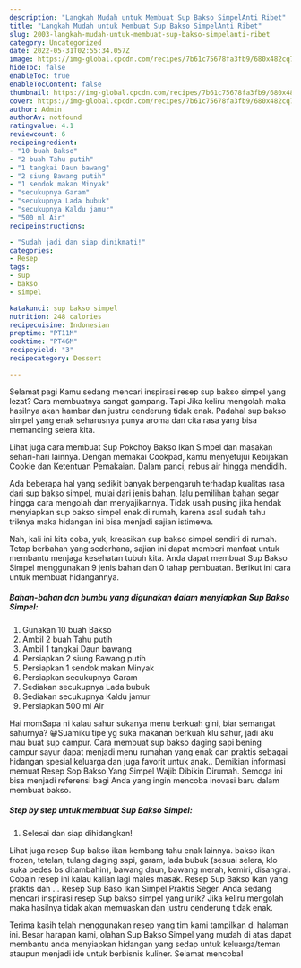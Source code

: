 ```yaml
---
description: "Langkah Mudah untuk Membuat Sup Bakso SimpelAnti Ribet"
title: "Langkah Mudah untuk Membuat Sup Bakso SimpelAnti Ribet"
slug: 2003-langkah-mudah-untuk-membuat-sup-bakso-simpelanti-ribet
category: Uncategorized
date: 2022-05-31T02:55:34.057Z
image: https://img-global.cpcdn.com/recipes/7b61c75678fa3fb9/680x482cq70/sup-bakso-simpel-foto-resep-utama.jpg
hideToc: false
enableToc: true
enableTocContent: false
thumbnail: https://img-global.cpcdn.com/recipes/7b61c75678fa3fb9/680x482cq70/sup-bakso-simpel-foto-resep-utama.jpg
cover: https://img-global.cpcdn.com/recipes/7b61c75678fa3fb9/680x482cq70/sup-bakso-simpel-foto-resep-utama.jpg
author: Admin
authorAv: notfound
ratingvalue: 4.1
reviewcount: 6
recipeingredient:
- "10 buah Bakso"
- "2 buah Tahu putih"
- "1 tangkai Daun bawang"
- "2 siung Bawang putih"
- "1 sendok makan Minyak"
- "secukupnya Garam"
- "secukupnya Lada bubuk"
- "secukupnya Kaldu jamur"
- "500 ml Air"
recipeinstructions:

- "Sudah jadi dan siap dinikmati!"
categories:
- Resep
tags:
- sup
- bakso
- simpel

katakunci: sup bakso simpel 
nutrition: 248 calories
recipecuisine: Indonesian
preptime: "PT11M"
cooktime: "PT46M"
recipeyield: "3"
recipecategory: Dessert

---
```



Selamat pagi Kamu sedang mencari inspirasi resep sup bakso simpel yang lezat? Cara membuatnya sangat gampang. Tapi Jika keliru mengolah maka hasilnya akan hambar dan justru cenderung tidak enak. Padahal sup bakso simpel yang enak seharusnya punya aroma dan cita rasa yang bisa memancing selera kita.


Lihat juga cara membuat Sup Pokchoy Bakso Ikan Simpel dan masakan sehari-hari lainnya. Dengan memakai Cookpad, kamu menyetujui Kebijakan Cookie dan Ketentuan Pemakaian. Dalam panci, rebus air hingga mendidih.

Ada beberapa hal yang sedikit banyak berpengaruh terhadap kualitas rasa dari sup bakso simpel, mulai dari jenis bahan, lalu pemilihan bahan segar hingga cara mengolah dan menyajikannya. Tidak usah pusing jika hendak menyiapkan sup bakso simpel enak di rumah, karena asal sudah tahu triknya maka hidangan ini bisa menjadi sajian istimewa.


Nah, kali ini kita coba, yuk, kreasikan sup bakso simpel sendiri di rumah. Tetap berbahan yang sederhana, sajian ini dapat memberi manfaat untuk membantu menjaga kesehatan tubuh kita. Anda dapat membuat Sup Bakso Simpel menggunakan 9 jenis bahan dan 0 tahap pembuatan. Berikut ini cara untuk membuat hidangannya.

<!--inarticleads1-->

##### Bahan-bahan dan bumbu yang digunakan dalam menyiapkan Sup Bakso Simpel:

1. Gunakan 10 buah Bakso
1. Ambil 2 buah Tahu putih
1. Ambil 1 tangkai Daun bawang
1. Persiapkan 2 siung Bawang putih
1. Persiapkan 1 sendok makan Minyak
1. Persiapkan secukupnya Garam
1. Sediakan secukupnya Lada bubuk
1. Sediakan secukupnya Kaldu jamur
1. Persiapkan 500 ml Air


Hai momSapa ni kalau sahur sukanya menu berkuah gini, biar semangat sahurnya? 😀Suamiku tipe yg suka makanan berkuah klu sahur, jadi aku mau buat sup campur. Cara membuat sup bakso daging sapi bening campur sayur dapat menjadi menu rumahan yang enak dan praktis sebagai hidangan spesial keluarga dan juga favorit untuk anak.. Demikian informasi memuat Resep Sop Bakso Yang Simpel Wajib Dibikin Dirumah. Semoga ini bisa menjadi referensi bagi Anda yang ingin mencoba inovasi baru dalam membuat bakso. 

<!--inarticleads2-->

##### Step by step untuk membuat Sup Bakso Simpel:


1. Selesai dan siap dihidangkan!

Lihat juga resep Sup bakso ikan kembang tahu enak lainnya. bakso ikan frozen, tetelan, tulang daging sapi, garam, lada bubuk (sesuai selera, klo suka pedes bs ditambahin), bawang daun, bawang merah, kemiri, disangrai. Cobain resep ini kalau kalian lagi males masak. Resep Sup Bakso Ikan yang praktis dan … Resep Sup Baso Ikan Simpel Praktis Seger. Anda sedang mencari inspirasi resep Sup bakso simpel yang unik? Jika keliru mengolah maka hasilnya tidak akan memuaskan dan justru cenderung tidak enak. 

Terima kasih telah menggunakan resep yang tim kami tampilkan di halaman ini. Besar harapan kami, olahan Sup Bakso Simpel yang mudah di atas dapat membantu anda menyiapkan hidangan yang sedap untuk keluarga/teman ataupun menjadi ide untuk berbisnis kuliner. Selamat mencoba!
